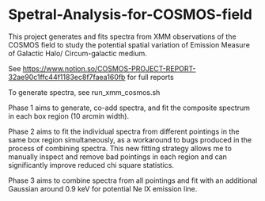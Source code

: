 # Spetral-Analysis-for-COSMOS-field
This project generates and fits spectra from XMM observations of the COSMOS field to study the potential spatial variation of Emission Measure of Galactic Halo/ Circum-galactic medium.

See https://www.notion.so/COSMOS-PROJECT-REPORT-32ae90c1ffc44f1183ec8f7faea160fb for full reports

To generate spectra, see run_xmm_cosmos.sh

Phase 1 aims to generate, co-add spectra, and fit the composite spectrum in each box region (10 arcmin width).

Phase 2 aims to fit the individual spectra from different pointings in the same box region simultaneously, as a workaround to bugs produced in the process of combining spectra. This new fitting strategy allows me to manually inspect and remove bad pointings in each region and can significantly improve reduced chi square statistics.

Phase 3 aims to combine spectra from all pointings and fit with an additional Gaussian around 0.9 keV for potential Ne IX emission line.
